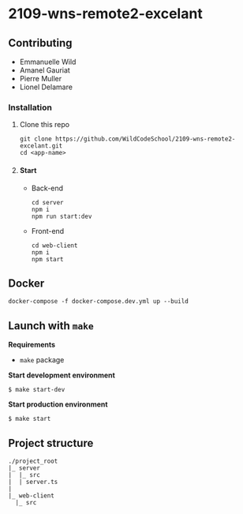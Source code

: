 # 2109-wns-remote2-excelant

## Contributing

- Emmanuelle Wild
- Amanel Gauriat
- Pierre Muller
- Lionel Delamare

### Installation

1.  Clone this repo

    ```
    git clone https://github.com/WildCodeSchool/2109-wns-remote2-excelant.git
    cd <app-name>
    ```

2.  #### Start

    -   Back-end
        ```
        cd server
        npm i
        npm run start:dev
        ```
    -   Front-end
        ```
        cd web-client
        npm i
        npm start
        ```

## Docker

```
docker-compose -f docker-compose.dev.yml up --build
```

## Launch with `make`

**Requirements**

- `make` package

**Start development environment**
```
$ make start-dev
```

**Start production environment**
```
$ make start
```

## Project structure

```
./project_root
|_ server
|  |_ src
|  | server.ts
|
|_ web-client
  |_ src
```

